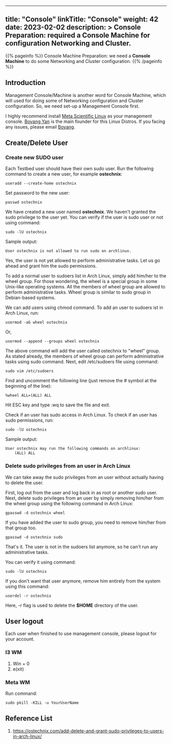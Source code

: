 
---
title: "Console"
linkTitle: "Console"
weight: 42
date: 2023-02-02
description: >
  Console Preparation: required a Console Machine for configuration Networking and Cluster.
---

{{% pageinfo %}}
  Console Machine Preparation: we need a **Console Machine** to do some Networking and Cluster configuration.
{{% /pageinfo %}}

## Introduction
Management Console/Machine is another word for Console Machine, which will used for doing some of Networking configuration and Cluster configuration. So, we need set-up a Management Console first.

I highly recommend install [Meta Scientific Linux](https://www.metascientificlinux.com/) as your management console.
[Boyang Yan](https://www.yanboyang.com) is the main founder for this Linux Distros. If you facing any issues, please email [Boyang](mailto:yanboyang713@gmail.com).

## Create/Delete User
### Create new SUDO user
Each Testbed user should have their own sudo user. Run the following command to create a new user, for example **ostechnix**:
```console
useradd --create-home ostechnix
```

Set password to the new user:
```console
passwd ostechnix
```

We have created a new user named **ostechnix**. We haven't granted the sudo privilege to the user yet. You can verify if the user is sudo user or not using command:
```console
sudo -lU ostechnix
```
Sample output:
```
User ostechnix is not allowed to run sudo on archlinux.
```

Yes, the user is not yet allowed to perform administrative tasks. Let us go ahead and grant him the sudo permissions.

To add a normal user to sudoers list in Arch Linux, simply add him/her to the wheel group. For those wondering, the wheel is a special group in some Unix-like operating systems. All the members of wheel group are allowed to perform administrative tasks. Wheel group is similar to sudo group in Debian-based systems.

We can add users using chmod command.
To add an user to sudoers ist in Arch Linux, run:
```console
usermod -aG wheel ostechnix
```
Or,
```console
usermod --append --groups wheel ostechnix
```
The above command will add the user called ostechnix to "wheel" group. As stated already, the members of wheel group can perform administrative tasks using sudo command.
Next, edit /etc/sudoers file using command:
```
sudo vim /etc/sudoers
```
Find and uncomment the following line (just remove the # symbol at the beginning of the line):
```
%wheel ALL=(ALL) ALL
```
Hit ESC key and type :wq to save the file and exit.

Check if an user has sudo access in Arch Linux. To check if an user has sudo permissions, run:
```
sudo -lU ostechnix
```
Sample output:
```
User ostechnix may run the following commands on archlinux:
    (ALL) ALL
```

### Delete sudo privileges from an user in Arch Linux
We can take away the sudo privileges from an user without actually having to delete the user.

First, log out from the user and log back in as root or another sudo user. Next, delete sudo privileges from an user by simply removing him/her from the wheel group using the following command in Arch Linux:
```
gpasswd -d ostechnix wheel
```
If you have added the user to sudo group, you need to remove him/her from that group too.
```
gpasswd -d ostechnix sudo
```
That's it. The user is not in the sudoers list anymore, so he can't run any administrative tasks.

You can verify it using command:
```
sudo -lU ostechnix
```

If you don't want that user anymore, remove him entirely from the system using this command:

```
userdel -r ostechnix
```

Here, -r flag is used to delete the **$HOME** directory of the user.

## User logout
Each user when finished to use management console, please logout for your account.

### I3 WM
1. Win + 0
2. e(xit)

### Meta WM
Run command:
```
sudo pkill -KILL -u YourUserName
```

## Reference List
1. https://ostechnix.com/add-delete-and-grant-sudo-privileges-to-users-in-arch-linux/
